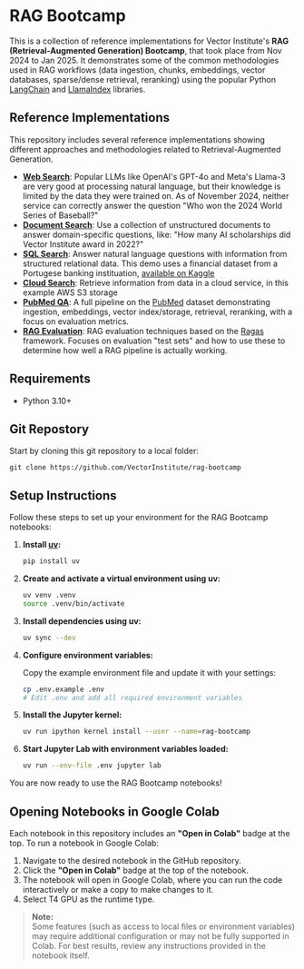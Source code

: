 # RAG Bootcamp

This is a collection of reference implementations for Vector Institute's **RAG (Retrieval-Augmented Generation) Bootcamp**, that took place from Nov 2024 to Jan 2025. It demonstrates some of the common methodologies used in RAG workflows (data ingestion, chunks, embeddings, vector databases, sparse/dense retrieval, reranking) using the popular Python [LangChain](https://python.langchain.com/docs/get_started/introduction) and [LlamaIndex](https://docs.llamaindex.ai/en/stable/) libraries.

## Reference Implementations

This repository includes several reference implementations showing different approaches and methodologies related to Retrieval-Augmented Generation.

- [**Web Search**](https://github.com/VectorInstitute/rag_bootcamp/tree/main/web_search): Popular LLMs like OpenAI's GPT-4o and Meta's Llama-3 are very good at processing natural language, but their knowledge is limited by the data they were trained on. As of November 2024, neither service can correctly answer the question "Who won the 2024 World Series of Baseball?"
- [**Document Search**](https://github.com/VectorInstitute/rag_bootcamp/tree/main/document_search): Use a collection of unstructured documents to answer domain-specific questions, like: "How many AI scholarships did Vector Institute award in 2022?"
- [**SQL Search**](https://github.com/VectorInstitute/rag_bootcamp/tree/main/sql_search): Answer natural language questions with information from structured relational data. This demo uses a financial dataset from a Portugese banking instituation, [available on Kaggle](https://www.kaggle.com/datasets/prakharrathi25/banking-dataset-marketing-targets)
- [**Cloud Search**](https://github.com/VectorInstitute/rag_bootcamp/tree/main/cloud_search): Retrieve information from data in a cloud service, in this example AWS S3 storage
- [**PubMed QA**](https://github.com/VectorInstitute/rag_bootcamp/tree/main/pubmed_qa): A full pipeline on the [PubMed](https://pubmed.ncbi.nlm.nih.gov/download/) dataset demonstrating ingestion, embeddings, vector index/storage, retrieval, reranking, with a focus on evaluation metrics.
- [**RAG Evaluation**](https://github.com/VectorInstitute/rag_bootcamp/tree/main/rag_evaluation): RAG evaluation techniques based on the [Ragas](https://github.com/explodinggradients/ragas) framework. Focuses on evaluation "test sets" and how to use these to determine how well a RAG pipeline is actually working.

## Requirements

* Python 3.10+

## Git Repostory

Start by cloning this git repository to a local folder:

```
git clone https://github.com/VectorInstitute/rag-bootcamp
```

## Setup Instructions

Follow these steps to set up your environment for the RAG Bootcamp notebooks:

1. **Install [uv](https://github.com/astral-sh/uv):**

    ```bash
    pip install uv
    ```

2. **Create and activate a virtual environment using uv:**

    ```bash
    uv venv .venv
    source .venv/bin/activate
    ```

3. **Install dependencies using uv:**

    ```bash
    uv sync --dev
    ```

4. **Configure environment variables:**

    Copy the example environment file and update it with your settings:

    ```bash
    cp .env.example .env
    # Edit .env and add all required environment variables
    ```

5. **Install the Jupyter kernel:**

    ```bash
    uv run ipython kernel install --user --name=rag-bootcamp  
    ```

6. **Start Jupyter Lab with environment variables loaded:**

    ```bash
    uv run --env-file .env jupyter lab
    ```

You are now ready to use the RAG Bootcamp notebooks!

## Opening Notebooks in Google Colab

Each notebook in this repository includes an **"Open in Colab"** badge at the top. To run a notebook in Google Colab:

1. Navigate to the desired notebook in the GitHub repository.
2. Click the **"Open in Colab"** badge at the top of the notebook.
3. The notebook will open in Google Colab, where you can run the code interactively or make a copy to make changes to it.
4. Select T4 GPU as the runtime type.

> **Note:**  
> Some features (such as access to local files or environment variables) may require additional configuration or may not be fully supported in Colab. For best results, review any instructions provided in the notebook itself.